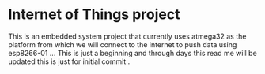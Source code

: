 # Internet of Things project
This is an embedded system project that currently uses atmega32 as the platform from which we will connect to the internet to push data using esp8266-01 ...
This is just a beginning and through days this read me will be updated this is just for initial commit .
